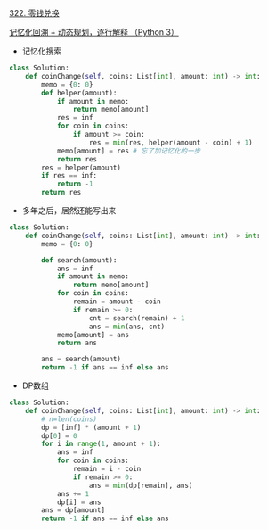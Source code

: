 [322. 零钱兑换](https://leetcode-cn.com/problems/coin-change/)

[记忆化回溯 + 动态规划，逐行解释 （Python 3）](https://leetcode-cn.com/problems/coin-change/solution/ji-yi-hua-hui-su-dong-tai-gui-hua-zhu-xing-jie-shi/)

- 记忆化搜索
```python
class Solution:
    def coinChange(self, coins: List[int], amount: int) -> int:
        memo = {0: 0}
        def helper(amount):
            if amount in memo:
                return memo[amount]
            res = inf
            for coin in coins:
                if amount >= coin:
                    res = min(res, helper(amount - coin) + 1)
            memo[amount] = res # 忘了加记忆化的一步
            return res
        res = helper(amount)
        if res == inf:
            return -1
        return res
```

- 多年之后，居然还能写出来

```python
class Solution:
    def coinChange(self, coins: List[int], amount: int) -> int:
        memo = {0: 0}

        def search(amount):
            ans = inf
            if amount in memo:
                return memo[amount]
            for coin in coins:
                remain = amount - coin
                if remain >= 0:
                    cnt = search(remain) + 1
                    ans = min(ans, cnt)
            memo[amount] = ans
            return ans

        ans = search(amount)
        return -1 if ans == inf else ans

```


- DP数组

```python
class Solution:
    def coinChange(self, coins: List[int], amount: int) -> int:
        # n=len(coins)
        dp = [inf] * (amount + 1)
        dp[0] = 0
        for i in range(1, amount + 1):
            ans = inf
            for coin in coins:
                remain = i - coin
                if remain >= 0:
                    ans = min(dp[remain], ans)
            ans += 1
            dp[i] = ans
        ans = dp[amount]
        return -1 if ans == inf else ans
```


